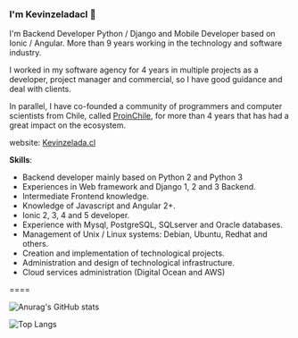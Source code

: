 ### I'm Kevinzeladacl 👋

I'm Backend Developer Python / Django and Mobile Developer based on Ionic / Angular. More than 9 years working in the technology and software industry.

I worked in my software agency for 4 years in multiple projects as a developer, project manager and commercial, so I have good guidance and deal with clients.

In parallel, I have co-founded a community of programmers and computer scientists from Chile, called [ProinChile](https://www.proinchile.org), for more than 4 years that has had a great impact on the ecosystem.

website: [Kevinzelada.cl](https://www.kevinzelada.cl)

**Skills**:

- Backend developer mainly based on Python 2 and Python 3
- Experiences in Web framework and Django 1, 2 and 3 Backend.
- Intermediate Frontend knowledge.
- Knowledge of Javascript and Angular 2+.
- Ionic 2, 3, 4 and 5 developer.
- Experience with Mysql, PostgreSQL, SQLserver and Oracle databases.
- Management of Unix / Linux systems: Debian, Ubuntu, Redhat and others.
- Creation and implementation of technological projects.
- Administration and design of technological infrastructure.
- Cloud services administration (Digital Ocean and AWS)

====

![Anurag's GitHub stats](https://github-readme-stats.vercel.app/api?username=kevinzeladacl&count_private=true&theme=dracula)

![Top Langs](https://github-readme-stats.vercel.app/api/top-langs/?username=kevinzeladacl)
